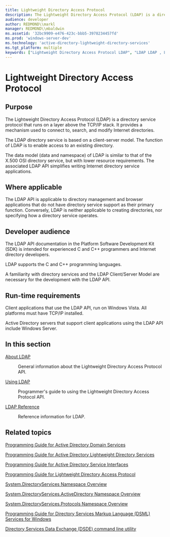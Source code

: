 ```yaml
---
title: Lightweight Directory Access Protocol
description: The Lightweight Directory Access Protocol (LDAP) is a directory service protocol that runs on a layer above the TCP/IP stack. It provides a mechanism used to connect to, search, and modify Internet directories.
audience: developer
author: REDMOND\\markl
manager: REDMOND\\mbaldwin
ms.assetid: '32bc9909-e476-423c-bbb5-3978234457fd'
ms.prod: 'windows-server-dev'
ms.technology: 'active-directory-lightweight-directory-services'
ms.tgt_platform: multiple
keywords: ["Lightweight Directory Access Protocol LDAP", "LDAP LDAP , Lightweight Directory Access Protocol LDAP , start page LDAP , introduction to LDAP"]
---
```


# Lightweight Directory Access Protocol

## Purpose

The Lightweight Directory Access Protocol (LDAP) is a directory service protocol that runs on a layer above the TCP/IP stack. It provides a mechanism used to connect to, search, and modify Internet directories.

The LDAP directory service is based on a client-server model. The function of LDAP is to enable access to an existing directory.

The data model (data and namespace) of LDAP is similar to that of the X.500 OSI directory service, but with lower resource requirements. The associated LDAP API simplifies writing Internet directory service applications.

## Where applicable

The LDAP API is applicable to directory management and browser applications that do not have directory service support as their primary function. Conversely, LDAP is neither applicable to creating directories, nor specifying how a directory service operates.

## Developer audience

The LDAP API documentation in the Platform Software Development Kit (SDK) is intended for experienced C and C++ programmers and Internet directory developers.

LDAP supports the C and C++ programming languages.

A familiarity with directory services and the LDAP Client/Server Model are necessary for the development with the LDAP API.

## Run-time requirements

Client applications that use the LDAP API, run on Windows Vista. All platforms must have TCP/IP installed.

Active Directory servers that support client applications using the LDAP API include Windows Server.

## In this section

<dl> <dt>

[About LDAP](about-the-ldap-api.md)
</dt> <dd>

General information about the Lightweight Directory Access Protocol API.

</dd> <dt>

[Using LDAP](using-the-ldap-api-in-a-client-application.md)
</dt> <dd>

Programmer's guide to using the Lightweight Directory Access Protocol API.

</dd> <dt>

[LDAP Reference](ldap-reference.md)
</dt> <dd>

Reference information for LDAP.

</dd> </dl>

## Related topics

<dl> <dt>

[Programming Guide for Active Directory Domain Services](https://msdn.microsoft.com/library/aa362244)
</dt> <dt>

[Programming Guide for Active Directory Lightweight Directory Services](https://msdn.microsoft.com/library/aa705886)
</dt> <dt>

[Programming Guide for Active Directory Service Interfaces](https://msdn.microsoft.com/library/aa772170)
</dt> <dt>

[Programming Guide for Lightweight Directory Access Protocol](lightweight-directory-access-protocol-ldap-api.md)
</dt> <dt>

[System.DirectoryServices Namespace Overview](Http://Go.Microsoft.Com/FWLink/p/?LinkID=83963)
</dt> <dt>

[System.DirectoryServices.ActiveDirectory Namespace Overview](Http://Go.Microsoft.Com/FWLink/p/?LinkID=83968)
</dt> <dt>

[System.DirectoryServices.Protocols Namespace Overview](Http://Go.Microsoft.Com/FWLink/p/?LinkID=83969)
</dt> <dt>

[Programming Guide for Directory Services Markup Language (DSML) Services for Windows](https://msdn.microsoft.com/library/aa813632)
</dt> <dt>

[Directory Services Data Exchange (DSDE) command line utility](https://msdn.microsoft.com/library/aa813598)
</dt> </dl>

 

 




